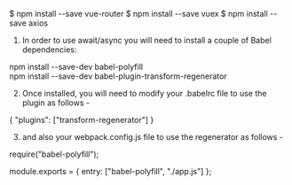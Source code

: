 $ npm install --save vue-router
$ npm install --save vuex
$ npm install --save axios



<!--    -await/async-    -->
1. In order to use await/async you will need to install a couple of 
Babel dependencies: 

npm install --save-dev babel-polyfill  
npm install --save-dev babel-plugin-transform-regenerator

2. Once installed, you will need to modify your .babelrc file to use the 
plugin as follows -

{
    "plugins": ["transform-regenerator"]
}

3. and also your webpack.config.js file to use the regenerator as 
follows -

require("babel-polyfill");

module.exports = {
  entry: ["babel-polyfill", "./app.js"]
};
<!--    -await/async-    -->